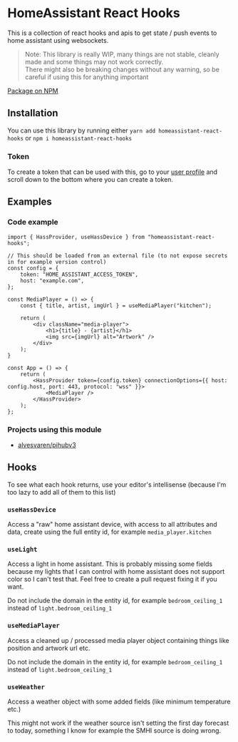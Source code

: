 # HomeAssistant React Hooks

This is a collection of react hooks and apis to get state / push events to home assistant using websockets.

> Note: This library is really WIP, many things are not stable, cleanly made and some things may not work correctly.<br/>
> There might also be breaking changes without any warning, so be careful if using this for anything important

[Package on NPM](https://www.npmjs.com/package/homeassistant-react-hooks)

## Installation

You can use this library by running either `yarn add homeassistant-react-hooks` or `npm i homeassistant-react-hooks`

### Token

To create a token that can be used with this, go to your [user profile](https://my.home-assistant.io/redirect/profile/) and scroll down to the bottom where you can create a token.

## Examples

### Code example

```tsx
import { HassProvider, useHassDevice } from "homeassistant-react-hooks";

// This should be loaded from an external file (to not expose secrets in for example version control)
const config = {
    token: "HOME_ASSISTANT_ACCESS_TOKEN",
    host: "example.com",
};

const MediaPlayer = () => {
    const { title, artist, imgUrl } = useMediaPlayer("kitchen");

    return (
        <div className="media-player">
            <h1>{title} - {artist}</h1>
            <img src={imgUrl} alt="Artwork" />
        </div>
    );
}

const App = () => {
    return (
        <HassProvider token={config.token} connectionOptions={{ host: config.host, port: 443, protocol: "wss" }}>
            <MediaPlayer />
        </HassProvider>
    );
};
```

### Projects using this module

 - [alvesvaren/pihubv3](https://github.com/alvesvaren/pihubv3)

## Hooks

To see what each hook returns, use your editor's intellisense (because I'm too lazy to add all of them to this list)

### `useHassDevice`

Access a "raw" home assistant device, with access to all attributes and data, create using the full entity id, for example `media_player.kitchen`

### `useLight`

Access a light in home assistant. This is probably missing some fields because my lights that I can control with home assistant does not support color so I can't test that. Feel free to create a pull request fixing it if you want.

Do not include the domain in the entity id, for example `bedroom_ceiling_1` instead of `light.bedroom_ceiling_1`

### `useMediaPlayer`

Access a cleaned up / processed media player object containing things like position and artwork url etc.

Do not include the domain in the entity id, for example `bedroom_ceiling_1` instead of `light.bedroom_ceiling_1`

### `useWeather`

Access a weather object with some added fields (like minimum temperature etc.)

This might not work if the weather source isn't setting the first day forecast to today, something I know for example the SMHI source is doing wrong.
